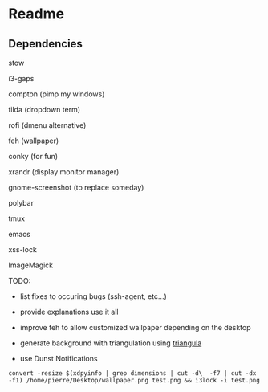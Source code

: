 # Readme 

## Dependencies

stow 

i3-gaps

compton (pimp my windows)

tilda (dropdown term)

rofi (dmenu alternative)

feh (wallpaper)

conky (for fun)

xrandr (display monitor manager)

gnome-screenshot (to replace someday)

polybar

tmux

emacs 

xss-lock

ImageMagick

TODO:

- list fixes to occuring bugs (ssh-agent, etc...)

- provide explanations use it all

- improve feh to allow customized wallpaper depending on the desktop 

- generate background with triangulation using [triangula](https://github.com/RH12503/triangula)

- use Dunst Notifications 

`convert -resize $(xdpyinfo | grep dimensions | cut -d\  -f7 | cut -dx -f1) /home/pierre/Desktop/wallpaper.png test.png && i3lock -i test.png`
